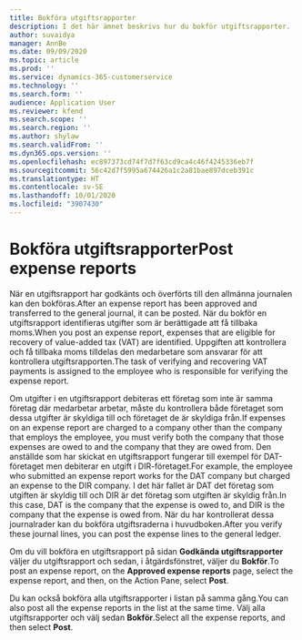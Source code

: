 ```yaml
---
title: Bokföra utgiftsrapporter
description: I det här ämnet beskrivs hur du bokför utgiftsrapporter.
author: suvaidya
manager: AnnBe
ms.date: 09/09/2020
ms.topic: article
ms.prod: ''
ms.service: dynamics-365-customerservice
ms.technology: ''
ms.search.form: ''
audience: Application User
ms.reviewer: kfend
ms.search.scope: ''
ms.search.region: ''
ms.author: shylaw
ms.search.validFrom: ''
ms.dyn365.ops.version: ''
ms.openlocfilehash: ec897373cd74f7d7f63cd9ca4c46f4245336eb7f
ms.sourcegitcommit: 56c42d7f5995a674426a1c2a81bae897dceb391c
ms.translationtype: HT
ms.contentlocale: sv-SE
ms.lasthandoff: 10/01/2020
ms.locfileid: "3907430"
---
```

# <a name="post-expense-reports"></a><span data-ttu-id="a3ab9-103">Bokföra utgiftsrapporter</span><span class="sxs-lookup"><span data-stu-id="a3ab9-103">Post expense reports</span></span>

<span data-ttu-id="a3ab9-104">När en utgiftsrapport har godkänts och överförts till den allmänna journalen kan den bokföras.</span><span class="sxs-lookup"><span data-stu-id="a3ab9-104">After an expense report has been approved and transferred to the general journal, it can be posted.</span></span> <span data-ttu-id="a3ab9-105">När du bokför en utgiftsrapport identifieras utgifter som är berättigade att få tillbaka moms.</span><span class="sxs-lookup"><span data-stu-id="a3ab9-105">When you post an expense report, expenses that are eligible for recovery of value-added tax (VAT) are identified.</span></span> <span data-ttu-id="a3ab9-106">Uppgiften att kontrollera och få tillbaka moms tilldelas den medarbetare som ansvarar för att kontrollera utgiftsrapporten.</span><span class="sxs-lookup"><span data-stu-id="a3ab9-106">The task of verifying and recovering VAT payments is assigned to the employee who is responsible for verifying the expense report.</span></span>

<span data-ttu-id="a3ab9-107">Om utgifter i en utgiftsrapport debiteras ett företag som inte är samma företag där medarbetar arbetar, måste du kontrollera både företaget som dessa utgifter är skyldiga till och företaget de är skyldiga från.</span><span class="sxs-lookup"><span data-stu-id="a3ab9-107">If expenses on an expense report are charged to a company other than the company that employs the employee, you must verify both the company that those expenses are owed to and the company that they are owed from.</span></span> <span data-ttu-id="a3ab9-108">Den anställde som har skickat en utgiftsrapport fungerar till exempel för DAT-företaget men debiterar en utgift i DIR-företaget.</span><span class="sxs-lookup"><span data-stu-id="a3ab9-108">For example, the employee who submitted an expense report works for the DAT company but charged an expense to the DIR company.</span></span> <span data-ttu-id="a3ab9-109">I det här fallet är DAT det företag som utgiften är skyldig till och DIR är det företag som utgiften är skyldig från.</span><span class="sxs-lookup"><span data-stu-id="a3ab9-109">In this case, DAT is the company that the expense is owed to, and DIR is the company that the expense is owed from.</span></span> <span data-ttu-id="a3ab9-110">När du har kontrollerat dessa journalrader kan du bokföra utgiftsraderna i huvudboken.</span><span class="sxs-lookup"><span data-stu-id="a3ab9-110">After you verify these journal lines, you can post the expense lines to the general ledger.</span></span>

<span data-ttu-id="a3ab9-111">Om du vill bokföra en utgiftsrapport på sidan **Godkända utgiftsrapporter** väljer du utgiftsrapport och sedan, i åtgärdsfönstret, väljer du **Bokför**.</span><span class="sxs-lookup"><span data-stu-id="a3ab9-111">To post an expense report, on the **Approved expense reports** page, select the expense report, and then, on the Action Pane, select **Post**.</span></span>

<span data-ttu-id="a3ab9-112">Du kan också bokföra alla utgiftsrapporter i listan på samma gång.</span><span class="sxs-lookup"><span data-stu-id="a3ab9-112">You can also post all the expense reports in the list at the same time.</span></span> <span data-ttu-id="a3ab9-113">Välj alla utgiftsrapporter och välj sedan **Bokför**.</span><span class="sxs-lookup"><span data-stu-id="a3ab9-113">Select all the expense reports, and then select **Post**.</span></span>
